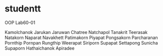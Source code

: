 # studentt
OOP Lab60-01

Kamolchanok
Jarukan
Jaruwan
Chatree
Natchapol
Tanakrit
Teerasak
Natakorn
Naparat
Navakhett
Patimakorn
Piyapat
Pongsakorn
Parcharanan
Pornthip
Pornpan
Rungthip
Weerapat
Siriporn
Supapat
Settapong
Sunicha
Supaporn
Hathaichanok
Apiradee
